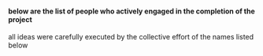 #### below are the list of people who actively engaged in the completion of the project 
  all ideas were carefully executed by the collective effort of the names listed below 
